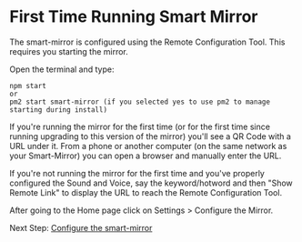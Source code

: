 # First Time Running Smart Mirror

The smart-mirror is configured using the Remote Configuration Tool. This requires you starting the mirror.

Open the terminal and type:

```
npm start
or
pm2 start smart-mirror (if you selected yes to use pm2 to manage starting during install)
```

If you're running the mirror for the first time \(or for the first time since running upgrading to this version of the mirror\) you'll see a QR Code with a URL under it. From a phone or another computer \(on the same network as your Smart-Mirror\) you can open a browser and manually enter the URL. 

If you're not running the mirror for the first time and you've properly configured the Sound and Voice, say the keyword/hotword and then "Show Remote Link" to display the URL to reach the Remote Configuration Tool.

After going to the Home page click on Settings &gt; Configure the Mirror.

Next Step: [Configure the smart-mirror](/docs/configure_the_mirror.md)
